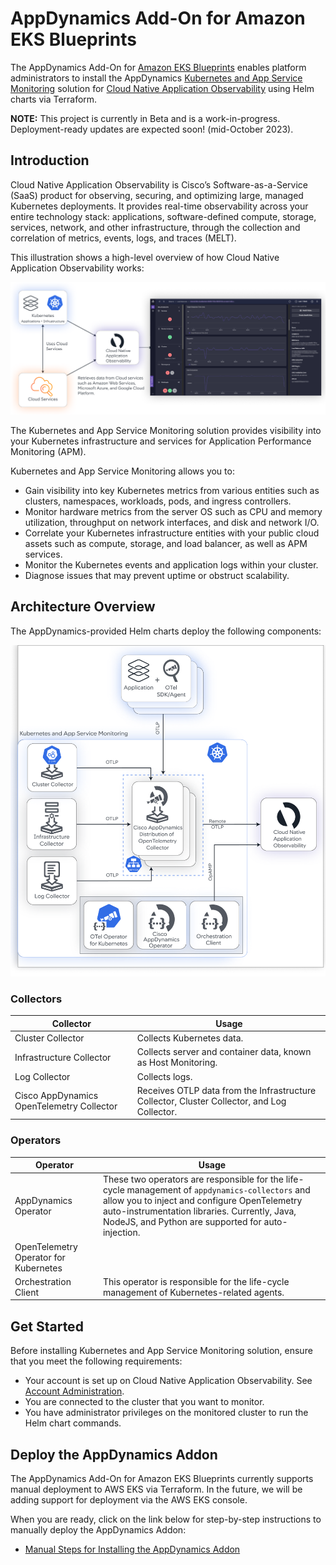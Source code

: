 # AppDynamics Add-On for Amazon EKS Blueprints

The AppDynamics Add-On for [Amazon EKS Blueprints](https://github.com/aws-ia/terraform-aws-eks-blueprints) 
enables platform administrators to install the AppDynamics 
[Kubernetes and App Service Monitoring](https://docs.appdynamics.com/fso/cloud-native-app-obs/en/kubernetes-and-app-service-monitoring) 
solution for 
[Cloud Native Application Observability](https://docs.appdynamics.com/fso/cloud-native-app-obs/en/about-cloud-native-application-observability) 
using Helm charts via Terraform.  

**NOTE:** This project is currently in Beta and is a work-in-progress. Deployment-ready updates are expected soon! (mid-October 2023).

## Introduction

Cloud Native Application Observability is Cisco’s Software-as-a-Service (SaaS) product for observing, securing, and optimizing 
large, managed Kubernetes deployments. It provides real-time observability across your entire technology stack: applications, 
software-defined compute, storage, services, network, and other infrastructure, through the collection and correlation of metrics, 
events, logs, and traces (MELT).  

This illustration shows a high-level overview of how Cloud Native Application Observability works:

![CNAO Overview](./docs/static/images/cnao-overview.png)

The Kubernetes and App Service Monitoring solution provides visibility into your Kubernetes infrastructure and services for 
Application Performance Monitoring (APM).  

Kubernetes and App Service Monitoring allows you to:

-	Gain visibility into key Kubernetes metrics from various entities such as clusters, namespaces, workloads, pods, and ingress controllers.
-	Monitor hardware metrics from the server OS such as CPU and memory utilization, throughput on network interfaces, and disk and network I/O.
-	Correlate your Kubernetes infrastructure entities with your public cloud assets such as compute, storage, and load balancer, as well as APM services.
-	Monitor the Kubernetes events and application logs within your cluster.
-	Diagnose issues that may prevent uptime or obstruct scalability.

## Architecture Overview

The AppDynamics-provided Helm charts deploy the following components:

![Component Overview](./docs/static/images/appd-otel-flowchart-with-logs.png)

### Collectors

| Collector                                 | Usage                                                            |
|-------------------------------------------|------------------------------------------------------------------|
| Cluster Collector                         | Collects Kubernetes data.
| Infrastructure Collector                  | Collects server and container data, known as Host Monitoring.
| Log Collector                             | Collects logs.
| Cisco AppDynamics OpenTelemetry Collector | Receives OTLP data from the Infrastructure Collector, Cluster Collector, and Log Collector.

### Operators

| Operator                                  | Usage                                                            |
|-------------------------------------------|------------------------------------------------------------------|
| AppDynamics Operator                      | These two operators are responsible for the life-cycle management of `appdynamics-collectors` and allow you to inject and configure OpenTelemetry auto-instrumentation libraries. Currently, Java, NodeJS, and Python are supported for auto-injection.
| OpenTelemetry Operator for Kubernetes     |
| Orchestration Client                      | This operator is responsible for the life-cycle management of Kubernetes-related agents.

## Get Started

Before installing Kubernetes and App Service Monitoring solution, ensure that you meet the following requirements:

-	Your account is set up on Cloud Native Application Observability. See [Account Administration](https://docs.appdynamics.com/fso/cloud-native-app-obs/en/account-administration).
-	You are connected to the cluster that you want to monitor.
-	You have administrator privileges on the monitored cluster to run the Helm chart commands.

## Deploy the AppDynamics Addon

The AppDynamics Add-On for Amazon EKS Blueprints currently supports manual deployment to AWS EKS via Terraform. 
In the future, we will be adding support for deployment via the AWS EKS console.  

When you are ready, click on the link below for step-by-step instructions to manually deploy the AppDynamics Addon:

-	[Manual Steps for Installing the AppDynamics Addon](docs/MANUAL_STEPS_FOR_INSTALLING_THE_APPDYNAMICS_ADDON.md)
